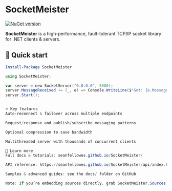 # SocketMeister

[![NuGet version](https://img.shields.io/nuget/v/SocketMeister.svg)](https://www.nuget.org/packages/SocketMeister)

**SocketMeister** is a high-performance, fault-tolerant TCP/IP socket library for .NET clients & servers.

## 🚀 Quick start

```powershell
Install-Package SocketMeister

using SocketMeister;

var server = new SocketServer("0.0.0.0", 5000);
server.MessageReceived += (_, e) => Console.WriteLine($"Got: {e.Message}");
server.Start();


⭐ Key features
Auto-reconnect & failover across multiple endpoints

Request/response and publish/subscribe messaging patterns

Optional compression to save bandwidth

Multithreaded server with thousands of concurrent clients

📖 Learn more
Full docs & tutorials: seanfellowes.github.io/SocketMeister/

API reference: https://seanfellowes.github.io/SocketMeister/api/index.html

Samples & advanced guides: see the docs/ folder on GitHub

Note: If you’re embedding sources directly, grab SocketMeister.Sources from NuGet for easier debugging.